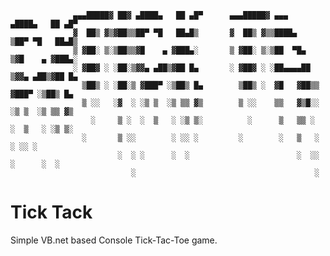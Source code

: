                                
                  ▄▄▄█████▓ ██▓ ▄████▄   ██ ▄█▀      ▄▄▄█████▓ ▄▄▄       ▄████▄   ██ ▄█▀
                  ▓  ██▒ ▓▒▓██▒▒██▀ ▀█   ██▄█▒       ▓  ██▒ ▓▒▒████▄    ▒██▀ ▀█   ██▄█▒ 
                  ▒ ▓██░ ▒░▒██▒▒▓█    ▄ ▓███▄░       ▒ ▓██░ ▒░▒██  ▀█▄  ▒▓█    ▄ ▓███▄░ 
                  ░ ▓██▓ ░ ░██░▒▓▓▄ ▄██▒▓██ █▄       ░ ▓██▓ ░ ░██▄▄▄▄██ ▒▓▓▄ ▄██▒▓██ █▄ 
                    ▒██▒ ░ ░██░▒ ▓███▀ ░▒██▒ █▄        ▒██▒ ░  ▓█   ▓██▒▒ ▓███▀ ░▒██▒ █▄
                    ▒ ░░   ░▓  ░ ░▒ ▒  ░▒ ▒▒ ▓▒        ▒ ░░    ▒▒   ▓▒█░░ ░▒ ▒  ░▒ ▒▒ ▓▒
                      ░     ▒ ░  ░  ▒   ░ ░▒ ▒░          ░      ▒   ▒▒ ░  ░  ▒   ░ ░▒ ▒░
                    ░       ▒ ░░        ░ ░░ ░         ░        ░   ▒   ░        ░ ░░ ░ 
                            ░  ░ ░      ░  ░                        ░  ░░ ░      ░  ░   
                               ░                                        ░               
# Tick Tack

Simple VB.net based Console Tick-Tac-Toe game.
